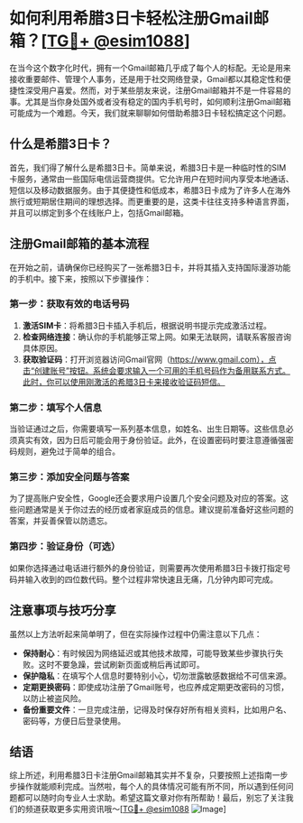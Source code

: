 # 如何利用希腊3日卡轻松注册Gmail邮箱？[[TG💪+ @esim1088](https://t.me/s/esim1088)]

在当今这个数字化时代，拥有一个Gmail邮箱几乎成了每个人的标配。无论是用来接收重要邮件、管理个人事务，还是用于社交网络登录，Gmail都以其稳定性和便捷性深受用户喜爱。然而，对于某些朋友来说，注册Gmail邮箱并不是一件容易的事。尤其是当你身处国外或者没有稳定的国内手机号时，如何顺利注册Gmail邮箱可能成为一个难题。今天，我们就来聊聊如何借助希腊3日卡轻松搞定这个问题。

## 什么是希腊3日卡？

首先，我们得了解什么是希腊3日卡。简单来说，希腊3日卡是一种临时性的SIM卡服务，通常由一些国际电信运营商提供。它允许用户在短时间内享受本地通话、短信以及移动数据服务。由于其便捷性和低成本，希腊3日卡成为了许多人在海外旅行或短期居住期间的理想选择。而更重要的是，这类卡往往支持多种语言界面，并且可以绑定到多个在线账户上，包括Gmail邮箱。

## 注册Gmail邮箱的基本流程

在开始之前，请确保你已经购买了一张希腊3日卡，并将其插入支持国际漫游功能的手机中。接下来，按照以下步骤操作：

### 第一步：获取有效的电话号码
1. **激活SIM卡**：将希腊3日卡插入手机后，根据说明书提示完成激活过程。
2. **检查网络连接**：确认你的手机能够正常上网。如果无法联网，请联系客服咨询具体原因。
3. **获取验证码**：打开浏览器访问Gmail官网（https://www.gmail.com），点击“创建账号”按钮。系统会要求输入一个可用的手机号码作为备用联系方式。此时，你可以使用刚激活的希腊3日卡来接收验证码短信。

### 第二步：填写个人信息
当验证通过之后，你需要填写一系列基本信息，如姓名、出生日期等。这些信息必须真实有效，因为日后可能会用于身份验证。此外，在设置密码时要注意遵循强密码规则，避免过于简单的组合。

### 第三步：添加安全问题与答案
为了提高账户安全性，Google还会要求用户设置几个安全问题及对应的答案。这些问题通常是关于你过去的经历或者家庭成员的信息。建议提前准备好这些问题的答案，并妥善保管以防遗忘。

### 第四步：验证身份（可选）
如果你选择通过电话进行额外的身份验证，则需要再次使用希腊3日卡拨打指定号码并输入收到的四位数代码。整个过程非常快速且无痛，几分钟内即可完成。

## 注意事项与技巧分享

虽然以上方法听起来简单明了，但在实际操作过程中仍需注意以下几点：
- **保持耐心**：有时候因为网络延迟或其他技术故障，可能导致某些步骤执行失败。这时不要急躁，尝试刷新页面或稍后再试即可。
- **保护隐私**：在填写个人信息时要特别小心，切勿泄露敏感数据给不可信来源。
- **定期更换密码**：即使成功注册了Gmail账号，也应养成定期更改密码的习惯，以防止被盗风险。
- **备份重要文件**：一旦完成注册，记得及时保存好所有相关资料，比如用户名、密码等，方便日后登录使用。

## 结语

综上所述，利用希腊3日卡注册Gmail邮箱其实并不复杂，只要按照上述指南一步步操作就能顺利完成。当然啦，每个人的具体情况可能有所不同，所以遇到任何问题都可以随时向专业人士求助。希望这篇文章对你有所帮助！最后，别忘了关注我们的频道获取更多实用资讯哦～[[TG💪+ @esim1088](https://t.me/s/esim1088) ![Image](https://i.postimg.cc/4NQfJmqS/Snipaste-2025-05-13-00-14-12.png)]